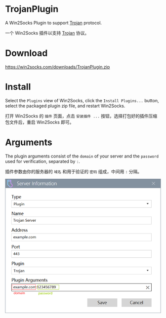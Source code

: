# TrojanPlugin
A Win2Socks Plugin to support [Trojan](https://trojan-gfw.github.io/trojan/) protocol.

一个 Win2Socks 插件以支持 [Trojan](https://trojan-gfw.github.io/trojan/) 协议。

# Download
https://win2socks.com/downloads/TrojanPlugin.zip

# Install
Select the `Plugins` view of Win2Socks, click the `Install Plugins...` button, select the packaged plugin zip file, and restart Win2Socks.

打开 Win2Socks 的 `插件` 页面，点击 `安装插件 ...` 按钮，选择打包好的插件压缩包文件后，重启 Win2Socks 即可。

# Arguments
The plugin arguments consist of the `domain` of your server and the `password` used for verification, separated by `:`.

插件参数由你的服务器的 `域名` 和用于验证的 `密码` 组成，中间用 `:` 分隔。

![](images/arguments.png)
